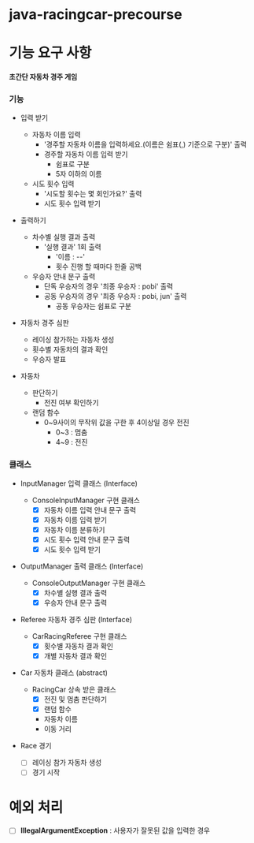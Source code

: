 # java-racingcar-precourse

# 기능 요구 사항

#### 초간단 자동차 경주 게임

### 기능
- 입력 받기
  - 자동차 이름 입력
    - '경주할 자동차 이름을 입력하세요.(이름은 쉼표(,) 기준으로 구분)' 출력
    - 경주할 자동차 이름 입력 받기
      - 쉼표로 구분
      - 5자 이하의 이름
  - 시도 횟수 입력
    - '시도할 횟수는 몇 회인가요?' 출력
    - 시도 횟수 입력 받기
    
- 출력하기
  - 차수별 실행 결과 출력
      - '실행 결과' 1회 출력
          - '이름 : --'
          - 횟수 진행 할 때마다 한줄 공백
  - 우승자 안내 문구 출력
      - 단독 우승자의 경우 '최종 우승자 : pobi' 출력
      - 공동 우승자의 경우 '최종 우승자 : pobi, jun' 출력
          - 공동 우승자는 쉼표로 구분

- 자동차 경주 심판
  - 레이싱 참가하는 자동차 생성
  - 횟수별 자동차의 결과 확인
  - 우승자 발표

- 자동차
  - 판단하기
    - 전진 여부 확인하기
  - 랜덤 함수
    - 0~9사이의 무작위 값을 구한 후 4이상일 경우 전진
      - 0~3 : 멈춤
      - 4~9 : 전진

### 클래스

- InputManager 입력 클래스 (Interface)
  - ConsoleInputManager 구현 클래스
      - [X] 자동차 이름 입력 안내 문구 출력
      - [X] 자동차 이름 입력 받기
      - [X] 자동차 이름 분류하기
      - [X] 시도 횟수 입력 안내 문구 출력
      - [X] 시도 횟수 입력 받기

- OutputManager 출력 클래스 (Interface)
  - ConsoleOutputManager 구현 클래스
      - [X] 차수별 실행 결과 출력
      - [X] 우승자 안내 문구 출력

- Referee 자동차 경주 심판 (Interface)
  - CarRacingReferee 구현 클래스
      - [X] 횟수별 자동차 결과 확인
      - [X] 개별 자동차 결과 확인

- Car 자동차 클래스 (abstract)
  - RacingCar 상속 받은 클래스
      - [X] 전진 및 멈춤 판단하기
      - [X] 랜덤 함수
      - 자동차 이름
      - 이동 거리

- Race 경기
    - [ ] 레이싱 참가 자동차 생성 
    - [ ] 경기 시작

# 예외 처리

- [ ] **IllegalArgumentException** : 사용자가 잘못된 값을 입력한 경우

